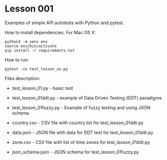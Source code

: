 # Lesson 001

Examples of simple API autotests with Python and pytest.

How to install dependencies. For Mac OS X:
```
python3 -m venv env
source env/bin/activate
pip install -r requirements.txt
```
How to run:
```
pytest -vv test_lesson_xx.py
```
Files description:
- test_lesson_01.py - basic test
-	test_lesson_01ddt.py - example of Data Driven Testing (DDT) paradigme
- test_lesson_01fuzzy.py - Example of fuzzy testing and using JSON schema.

- country.csv - CSV file with country list for test_lesson_01ddt.py
- data.json - JSON file with data for DDT test for test_lesson_01ddt.py
- zone.csv - CSV file with list of time zones for test_lesson_01ddt.py
- json_schema.json - JSON schema for test_lesson_01fuzzy.py
